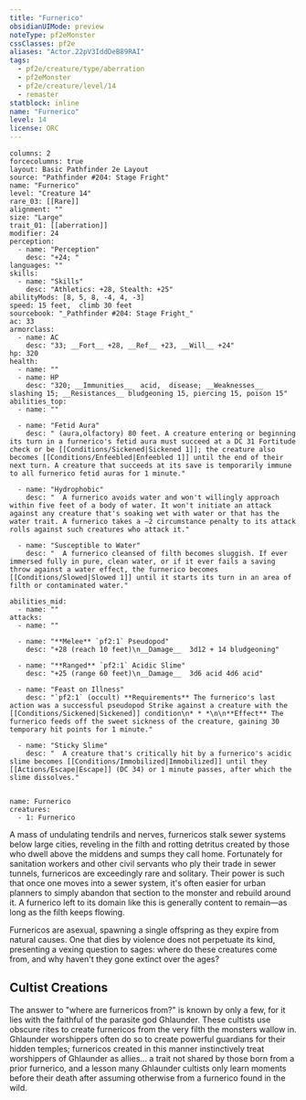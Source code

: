 ```yaml
---
title: "Furnerico"
obsidianUIMode: preview
noteType: pf2eMonster
cssClasses: pf2e
aliases: "Actor.22pV3IddDeB89RAI" 
tags:
  - pf2e/creature/type/aberration
  - pf2eMonster
  - pf2e/creature/level/14
  - remaster
statblock: inline
name: "Furnerico"
level: 14
license: ORC
---
```


```statblock
columns: 2
forcecolumns: true
layout: Basic Pathfinder 2e Layout
source: "Pathfinder #204: Stage Fright"
name: "Furnerico"
level: "Creature 14"
rare_03: [[Rare]]
alignment: ""
size: "Large"
trait_01: [[aberration]]
modifier: 24
perception:
  - name: "Perception"
    desc: "+24; "
languages: ""
skills:
  - name: "Skills"
    desc: "Athletics: +28, Stealth: +25"
abilityMods: [8, 5, 8, -4, 4, -3]
speed: 15 feet,  climb 30 feet
sourcebook: "_Pathfinder #204: Stage Fright_"
ac: 33
armorclass:
  - name: AC
    desc: "33; __Fort__ +28, __Ref__ +23, __Will__ +24"
hp: 320
health:
  - name: ""
  - name: HP
    desc: "320; __Immunities__  acid,  disease; __Weaknesses__ slashing 15; __Resistances__ bludgeoning 15, piercing 15, poison 15"
abilities_top:
  - name: ""

  - name: "Fetid Aura"
    desc: " (aura,olfactory) 80 feet. A creature entering or beginning its turn in a furnerico's fetid aura must succeed at a DC 31 Fortitude check or be [[Conditions/Sickened|Sickened 1]]; the creature also becomes [[Conditions/Enfeebled|Enfeebled 1]] until the end of their next turn. A creature that succeeds at its save is temporarily immune to all furnerico fetid auras for 1 minute."

  - name: "Hydrophobic"
    desc: "  A furnerico avoids water and won't willingly approach within five feet of a body of water. It won't initiate an attack against any creature that's soaking wet with water or that has the water trait. A furnerico takes a –2 circumstance penalty to its attack rolls against such creatures who attack it."

  - name: "Susceptible to Water"
    desc: "  A furnerico cleansed of filth becomes sluggish. If ever immersed fully in pure, clean water, or if it ever fails a saving throw against a water effect, the furnerico becomes [[Conditions/Slowed|Slowed 1]] until it starts its turn in an area of filth or contaminated water."

abilities_mid:
  - name: ""
attacks:
  - name: ""

  - name: "**Melee** `pf2:1` Pseudopod"
    desc: "+28 (reach 10 feet)\n__Damage__  3d12 + 14 bludgeoning"

  - name: "**Ranged** `pf2:1` Acidic Slime"
    desc: "+25 (range 60 feet)\n__Damage__  3d6 acid 4d6 acid"

  - name: "Feast on Illness"
    desc: "`pf2:1` (occult) **Requirements** The furnerico's last action was a successful pseudopod Strike against a creature with the [[Conditions/Sickened|Sickened]] condition\n* * *\n\n**Effect** The furnerico feeds off the sweet sickness of the creature, gaining 30 temporary hit points for 1 minute."

  - name: "Sticky Slime"
    desc: "  A creature that's critically hit by a furnerico's acidic slime becomes [[Conditions/Immobilized|Immobilized]] until they [[Actions/Escape|Escape]] (DC 34) or 1 minute passes, after which the slime dissolves."
 
```

```encounter-table
name: Furnerico
creatures:
  - 1: Furnerico
```



A mass of undulating tendrils and nerves, furnericos stalk sewer systems below large cities, reveling in the filth and rotting detritus created by those who dwell above the middens and sumps they call home. Fortunately for sanitation workers and other civil servants who ply their trade in sewer tunnels, furnericos are exceedingly rare and solitary. Their power is such that once one moves into a sewer system, it's often easier for urban planners to simply abandon that section to the monster and rebuild around it. A furnerico left to its domain like this is generally content to remain—as long as the filth keeps flowing.

Furnericos are asexual, spawning a single offspring as they expire from natural causes. One that dies by violence does not perpetuate its kind, presenting a vexing question to sages: where do these creatures come from, and why haven't they gone extinct over the ages?

## Cultist Creations

The answer to "where are furnericos from?" is known by only a few, for it lies with the faithful of the parasite god Ghlaunder. These cultists use obscure rites to create furnericos from the very filth the monsters wallow in. Ghlaunder worshippers often do so to create powerful guardians for their hidden temples; furnericos created in this manner instinctively treat worshippers of Ghlaunder as allies... a trait not shared by those born from a prior furnerico, and a lesson many Ghlaunder cultists only learn moments before their death after assuming otherwise from a furnerico found in the wild.
